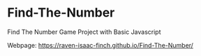 # Find-The-Number
Find The Number Game Project with Basic Javascript

Webpage: https://raven-isaac-finch.github.io/Find-The-Number/
